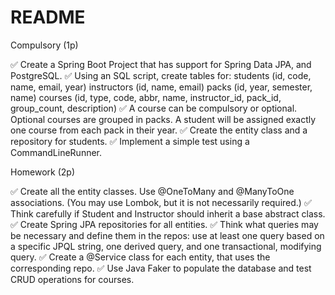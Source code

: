 # README

Compulsory (1p)

✅ Create a Spring Boot Project that has support for Spring Data JPA, and PostgreSQL.
✅ Using an SQL script, create tables for:
students (id, code, name, email, year)
instructors (id, name, email)
packs (id, year, semester, name)
courses (id, type, code, abbr, name, instructor_id, pack_id, group_count, description)
✅ A course can be compulsory or optional. Optional courses are grouped in packs. A student will be assigned exactly one course from each pack in their year.
✅ Create the entity class and a repository for students.
✅ Implement a simple test using a CommandLineRunner.

Homework (2p)

✅ Create all the entity classes. Use @OneToMany and @ManyToOne associations. (You may use Lombok, but it is not necessarily required.)
✅ Think carefully if Student and Instructor should inherit a base abstract class.
✅ Create Spring JPA repositories for all entities.
✅ Think what queries may be necessary and define them in the repos: use at least one query based on a specific JPQL string, one derived query, and one transactional, modifying query.
✅ Create a @Service class for each entity, that uses the corresponding repo.
✅ Use Java Faker to populate the database and test CRUD operations for courses.